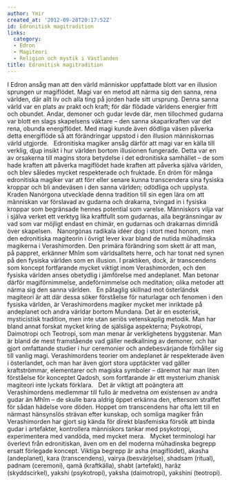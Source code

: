 ```yaml
---
author: Ymir
created_at: '2012-09-28T20:17:52Z'
id: Edronitisk magitradition
links:
  category:
  - Edron
  - Magiteori
  - Religion och mystik i Västlanden
title: Edronitisk magitradition
---
```


I Edron ansåg man att den värld människor uppfattade blott var en illusion sprungen ur magiflödet.
Magi var en metod att närma sig den sanna, rena världen, där allt liv och alla ting på jorden hade
sitt ursprung. Denna sanna värld var en plats av prakt och kraft; för där flödade världens energier
fritt och obundet. Andar, demoner och gudar levde där, men tillochmed gudarna var blott en slags
skapelsens väktare – den sanna skaparkraften var det rena, obunda energiflödet. Med magi kunde även
dödliga väsen påverka detta energiflöde så att förändringar uppstod i den illusion människornas
värld utgjorde.   Edronitiska magiker ansåg därför att magi var en källa till verklig, djup insikt i
hur världen bortom illusionen fungerade. Detta var en av orsakerna till magins stora betydelse i det
edronitiska samhället – de som hade kraften att påverka magiflödet hade kraften att påverka själva
världen, och blev således mycket respekterade och fruktade. En dröm för många edronitiska magiker
var att förr eller senare kunna transcendera sina fysiska kroppar och bli andeväsen i den sanna
världen; odödliga och upplysta.   Kraden Nanórgona utvecklade denna tradition till sin egen lära om
att människan var förslavad av gudarna och drakarna, tvingad in i fysiska kroppar som begränsade
hennes potential som varelse. Människors vilja var i själva verket ett verktyg lika kraftfullt som
gudarnas, alla begränsningar av vad som var möjligt endast en chimär, en gudarnas och drakarnas
dimridå över skapelsen.   Nanorgónas radikala idéer dog i stort med honom, men den edronitiska
magiteorin i övrigt lever kvar bland de nutida mûhadinska magikerna i Verashimorden. Den primära
förändring som skett är att man, på pappret, erkänner Mhîm som världsalltets herre, och har tonat
ned synen på den fysiska världen som en illusion. I praktiken, dock, är transcendens som koncept
fortfarande mycket viktigt inom Verashimorden, och den fysiska världen anses obetydlig i jämförelse
med andeplanet. Man betonar därför magiförnimmelse, andeförnimmelse och meditation; olika metoder
att närma sig den sanna världen.   En påtaglig skillnad mot österländsk magiteori är att där dessa
söker förståelse för naturlagar och fenomen i den fysiska världen, är Verashimordens magiker mycket
mer inriktade på andeplanet och andra världar bortom Mundana. Det är en esoterisk, mysticistisk
tradition, men inte utan seriös vetenskaplig metodik. Man har bland annat forskat mycket kring de
själsliga aspekterna; Psykotropi, Daimotropi och Teotropi, som man menar är verklighetens
byggstenar. Man är bland de mest framstående vad gäller nedkallning av demoner, och har gjort
omfattande studier i hur ceremonier och andebesvärjande förhåller sig till vanlig magi.
Verashimordens teorier om andeplanet är respekterade även i österlandet, och man har även gjort
stora upptäckter vad gäller kraftströmmar, elementarer och magiska symboler – däremot har man liten
förståelse för konceptet Qadosh, som fortfarande är ett mysterium zhanisk magiteori inte lyckats
förklara.   Det är viktigt att poängtera att Verashimordens medlemmar till fullo är medvetna om
existensen av andra gudar än Mhîm – de skulle bara aldrig öppet erkänna den, eftersom straffet för
sådan hädelse vore döden. Hoppet om transcendens har ofta lett till en närmast hänsynslös strävan
efter kunskap, och somliga magiker från Verashimorden har gjort sig kända för direkt blasfemiska
försök att binda gudar i artefakter, kontrollera människors tankar med psykotropi, experimentera med
vandöda, med mycket mera.   Mycket terminologi har överlevt från edronitiskan, även om en del
moderna mûhadinska begrepp ersatt förlegade koncept. Viktiga begrepp är asha (magiflödet), akasha
(andeplanet), kara (transcendens), vairya (besvärjelse), shadsam (ritual), padnam (ceremoni), qamâ
(kraftkälla), shabt (artefakt), harâz (skyddscirkel), yakshi (psykotropi), yaksha (daimotropi),
yakshini (teotropi).
